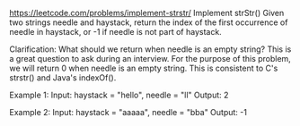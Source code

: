 https://leetcode.com/problems/implement-strstr/
Implement strStr()
Given two strings needle and haystack, return the index of the first occurrence of needle in haystack, or -1 if needle is not part of haystack.

Clarification:
What should we return when needle is an empty string? This is a great question to ask during an interview.
For the purpose of this problem, we will return 0 when needle is an empty string. This is consistent to C's strstr() and Java's indexOf().

 

Example 1:
Input: haystack = "hello", needle = "ll"
Output: 2

Example 2:
Input: haystack = "aaaaa", needle = "bba"
Output: -1